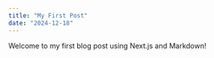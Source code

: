 ```yaml
---
title: "My First Post"
date: "2024-12-18"
---
```


Welcome to my first blog post using Next.js and Markdown!